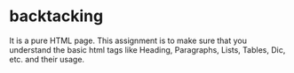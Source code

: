 # backtacking
It is a pure HTML page. This assignment is to make sure that you understand the basic html tags like Heading, Paragraphs, Lists, Tables, Dic, etc. and their usage.
